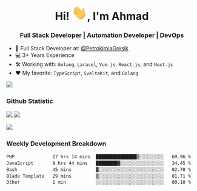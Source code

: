 <h1 align="center">Hi! <img src="https://raw.githubusercontent.com/ABSphreak/ABSphreak/master/gifs/Hi.gif" width="40px" />, I'm Ahmad</h1>

<h3 align="center">Full Stack Developer | Automation Developer | DevOps </h3>

- 🏢 Full Stack Developer at: [@PetrokimiaGresik](https://petrokimia-gresik.com)  
- 💻 3+ Years Experience  
- 🛠️ Working with: `Golang`, `Laravel`, `Vue.js`, `React.js`, and `Nuxt.js`  
- ❤️ My favorite: `TypeScript`, `SvelteKit`, and `Golang`

<img src="https://user-images.githubusercontent.com/73097560/115834477-dbab4500-a447-11eb-908a-139a6edaec5c.gif">
  
### Github Statistic
<p align="left">
<a href="https://github.com/ahmadlaiq97">
  <img height="180em" src="https://github-readme-stats-eight-theta.vercel.app/api?username=ahmadlaiq&show_icons=true&theme=algolia&include_all_commits=true&count_private=true"/>
  <img height="180em" src="https://github-readme-stats-eight-theta.vercel.app/api/top-langs/?username=ahmadlaiq&layout=compact&langs_count=8&theme=algolia"/>
</a>
</p>

<img src="https://user-images.githubusercontent.com/73097560/115834477-dbab4500-a447-11eb-908a-139a6edaec5c.gif">

### Weekly Development Breakdown
<!--START_SECTION:waka-->

```txt
PHP              17 hrs 14 mins  ███████████████▒░░░░░░░░░   60.96 %
JavaScript       9 hrs 44 mins   ████████▓░░░░░░░░░░░░░░░░   34.45 %
Bash             45 mins         ▓░░░░░░░░░░░░░░░░░░░░░░░░   02.70 %
Blade Template   29 mins         ▒░░░░░░░░░░░░░░░░░░░░░░░░   01.71 %
Other            1 min           ░░░░░░░░░░░░░░░░░░░░░░░░░   00.10 %
```

<!--END_SECTION:waka-->
